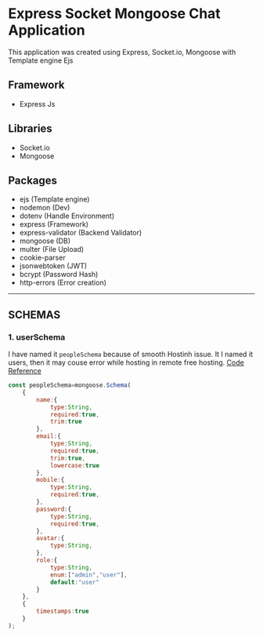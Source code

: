 # Express Socket Mongoose Chat Application
This application was created using Express, Socket.io, Mongoose with Template engine Ejs 


## Framework
- Express Js

## Libraries
- Socket.io
- Mongoose

## Packages
- ejs (Template engine)
- nodemon (Dev)
- dotenv (Handle Environment)
- express (Framework)
- express-validator (Backend Validator)
- mongoose (DB)
- multer (File Upload)
- cookie-parser
- jsonwebtoken (JWT)
- bcrypt (Password Hash)
- http-errors (Error creation)

----
## SCHEMAS

### 1. userSchema

I have named it ```peopleSchema``` because of smooth Hostinh issue. It I named it users, then it may couse error while hosting in remote free hosting.
[Code Reference](https://github.com/engrajibulhasan/express-socket-chat-application/blob/master/models/People.js) 
```javascript
const peopleSchema=mongoose.Schema(
    {
        name:{
            type:String,
            required:true,
            trim:true
        },
        email:{
            type:String,
            required:true,
            trim:true,
            lowercase:true
        },
        mobile:{
            type:String,
            required:true,
        },
        password:{
            type:String,
            required:true,
        },
        avatar:{
            type:String,
        },
        role:{
            type:String,
            enum:["admin","user"],
            default:"user"
        }
    },
    {
        timestamps:true
    }
);
```



